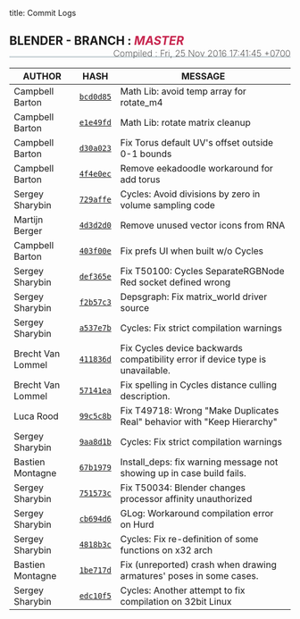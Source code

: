 title: Commit Logs

<h2 style="border-bottom: 3px solid #cfd8dc; padding-bottom:15px;">
  <i class="bf-blender"></i> BLENDER - BRANCH :
  <i style="text-transform:uppercase;color:#c7254e">master</i>
  <span style="font-size:16px;font-weight:200;float:right;"> Compiled :
    <time class="timeago" datetime="Fri, 25 Nov 2016 17:41:45 +0700">Fri, 25 Nov 2016 17:41:45 +0700</time>
  </span>
</h2>

AUTHOR | HASH | MESSAGE
--- | --- | ---
Campbell Barton | [`bcd0d85`](https://developer.blender.org/rBbcd0d85) | Math Lib: avoid temp array for rotate_m4
Campbell Barton | [`e1e49fd`](https://developer.blender.org/rBe1e49fd) | Math Lib: rotate matrix cleanup
Campbell Barton | [`d30a023`](https://developer.blender.org/rBd30a023) | Fix Torus default UV's offset outside 0-1 bounds
Campbell Barton | [`4f4e0ec`](https://developer.blender.org/rB4f4e0ec) | Remove eekadoodle workaround for add torus
Sergey Sharybin | [`729affe`](https://developer.blender.org/rB729affe) | Cycles: Avoid divisions by zero in volume sampling code
Martijn Berger | [`4d3d2d0`](https://developer.blender.org/rB4d3d2d0) | Remove unused vector icons from RNA
Campbell Barton | [`403f00e`](https://developer.blender.org/rB403f00e) | Fix prefs UI when built w/o Cycles
Sergey Sharybin | [`def365e`](https://developer.blender.org/rBdef365e) | Fix T50100: Cycles SeparateRGBNode Red socket defined wrong
Sergey Sharybin | [`f2b57c3`](https://developer.blender.org/rBf2b57c3) | Depsgraph: Fix matrix_world driver source
Sergey Sharybin | [`a537e7b`](https://developer.blender.org/rBa537e7b) | Cycles: Fix strict compilation warnings
Brecht Van Lommel | [`411836d`](https://developer.blender.org/rB411836d) | Fix Cycles device backwards compatibility error if device type is unavailable.
Brecht Van Lommel | [`57141ea`](https://developer.blender.org/rB57141ea) | Fix spelling in Cycles distance culling description.
Luca Rood | [`99c5c8b`](https://developer.blender.org/rB99c5c8b) | Fix T49718: Wrong "Make Duplicates Real" behavior with "Keep Hierarchy"
Sergey Sharybin | [`9aa8d1b`](https://developer.blender.org/rB9aa8d1b) | Cycles: Fix strict compilation warnings
Bastien Montagne | [`67b1979`](https://developer.blender.org/rB67b1979) | Install_deps: fix warning message not showing up in case build fails.
Sergey Sharybin | [`751573c`](https://developer.blender.org/rB751573c) | Fix T50034: Blender changes processor affinity unauthorized
Sergey Sharybin | [`cb694d6`](https://developer.blender.org/rBcb694d6) | GLog: Workaround compilation error on Hurd
Sergey Sharybin | [`4818b3c`](https://developer.blender.org/rB4818b3c) | Cycles: Fix re-definition of some functions on x32 arch
Bastien Montagne | [`1be717d`](https://developer.blender.org/rB1be717d) | Fix (unreported) crash when drawing armatures' poses in some cases.
Sergey Sharybin | [`edc10f5`](https://developer.blender.org/rBedc10f5) | Cycles: Another attempt to fix compilation on 32bit Linux